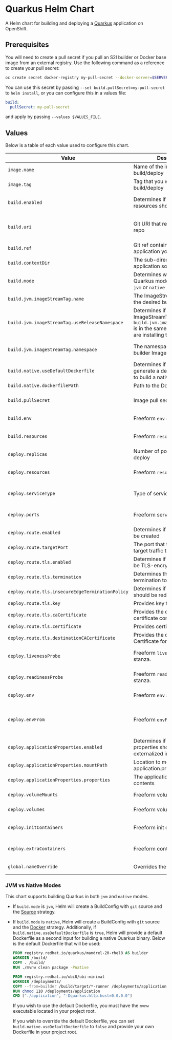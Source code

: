 # Quarkus Helm Chart
A Helm chart for building and deploying a [Quarkus](https://quarkus.io/) application on OpenShift.

## Prerequisites
You will need to create a pull secret if you pull an S2I builder or Docker base image from an external registry. Use the following command as a reference to create your pull secret:
```bash
oc create secret docker-registry my-pull-secret --docker-server=$SERVER_URL --docker-username=$USERNAME --docker-password=$PASSWORD --docker-email=$EMAIL
```

You can use this secret by passing `--set build.pullSecret=my-pull-secret` to `helm install`, or you can configure this in a values file:
```yaml
build:
  pullSecret: my-pull-secret
```
and apply by passing `--values $VALUES_FILE`.

## Values
Below is a table of each value used to configure this chart.

| Value | Description | Default | Additional Information |
| ----- | ----------- | ------- | ---------------------- |
| `image.name` | Name of the image you want to build/deploy | Defaults to the Helm release name. | The chart will create/reference an [ImageStream](https://docs.openshift.com/container-platform/4.6/openshift_images/image-streams-manage.html) based on this value. |
| `image.tag` | Tag that you want to build/deploy | `latest` | The chart will create/reference an [ImageStreamTag](https://docs.openshift.com/container-platform/4.6/openshift_images/image-streams-manage.html#images-using-imagestream-tags_image-streams-managing) based on the name provided |
| `build.enabled` | Determines if build-related resources should be created. | `true` | Set this to `false` if you want to deploy a previously built image. Leave this set to `true` if you want to build and deploy a new image. |
| `build.uri` | Git URI that references your git repo | https://github.com/redhat-developer-helm-quickstarts/quarkus-getting-started | This value defaults to a sample application. Be sure to override this if you want to build and deploy your own application. |
| `build.ref` | Git ref containing the application you want to build | main | - |
| `build.contextDir` | The sub-directory where the application source code exists | - | - |
| `build.mode` | Determines whether the Quarkus mode should be set to `jvm` or `native` | `jvm` | Options: `jvm` or `native` |
| `build.jvm.imageStreamTag.name` | The ImageStreamTag name of the desired builder image | `java:11` | Only has an effect if `build.mode` is set to `jvm` |
| `build.jvm.imageStreamTag.useReleaseNamespace` | Determines if the builder ImageStreamTag referenced by `build.jvm.imageStreamTag.name` is in the same namespace you are installing this Helm chart to | `false` | Only has an effect if `build.mode` is set to `jvm` |
| `build.jvm.imageStreamTag.namespace` | The namespace containing the builder ImageStreamTag | `openshift` | Only has an effect if `build.jvm.imageStreamTag.useReleaseNamespace` is `false` and `build.mode` is `jvm` |
| `build.native.useDefaultDockerfile` | Determines if Helm should generate a default Dockerfile to build a native binary | `true` | Only has an effect if `build.mode` is `native`. Set this to `false` if you would like to provide your own Dockerfile in git. |
| `build.native.dockerfilePath` | Path to the Dockerfile | Dockerfile | Path is relative to the context dir |
| `build.pullSecret` | Image pull secret | - | More information: https://docs.openshift.com/container-platform/4.6/openshift_images/managing_images/using-image-pull-secrets.html |
| `build.env` | Freeform `env` stanza | - | More information: https://kubernetes.io/docs/tasks/inject-data-application/define-environment-variable-container/ |
| `build.resources` | Freeform `resources` stanza | - | More information: https://kubernetes.io/docs/concepts/configuration/manage-resources-containers/ |
| `deploy.replicas` | Number of pod replicas to deploy | `1` | - |
| `deploy.resources` | Freeform `resources` stanza | - | More information: https://kubernetes.io/docs/concepts/configuration/manage-resources-containers/ |
| `deploy.serviceType` | Type of service to create | `ClusterIP` | More information: https://kubernetes.io/docs/concepts/services-networking/service/#publishing-services-service-types |
| `deploy.ports` | Freeform service `ports` stanza. | See [values.yaml](./values.yaml) | More information: https://kubernetes.io/docs/concepts/services-networking/service/#defining-a-service |
| `deploy.route.enabled` | Determines if a Route should be created | `true` | Allows clients outside of OpenShift to access your application |
| `deploy.route.targetPort` | The port that the Route should target traffic to | `http` | - |
| `deploy.route.tls.enabled` | Determines if the Route should be TLS-encrypted | `true` | More information: https://docs.openshift.com/container-platform/4.6/networking/routes/secured-routes.html |
| `deploy.route.tls.termination` | Determines the type of TLS termination to use | `edge` | Options: `edge`, `reencrypt`, `passthrough` |
| `deploy.route.tls.insecureEdgeTerminationPolicy` | Determines if insecure traffic should be redirected | `Redirect` | Options: "Allow", "Disable", "Redirect" |
| `deploy.route.tls.key` | Provides key file contents | - | This is a secret. Do not check this value into git. |
| `deploy.route.tls.caCertificate` | Provides the cert authority certificate contents | - | - |
| `deploy.route.tls.certificate` | Provides certificate contents | - | - |
| `deploy.route.tls.destinationCACertificate` | Provides the destination CA Certificate for reencrypt routes | - | - |
| `deploy.livenessProbe` | Freeform `livenessProbe` stanza. | See [values.yaml](./values.yaml) | More information: https://docs.openshift.com/container-platform/4.6/applications/application-health.html#application-health-about_application-health |
| `deploy.readinessProbe` | Freeform `readinessProbe` stanza. | See [values.yaml](./values.yaml) | More information: https://docs.openshift.com/container-platform/4.6/applications/application-health.html#application-health-about_application-health |
| `deploy.env` | Freeform `env` stanza | - | More information: https://kubernetes.io/docs/tasks/inject-data-application/define-environment-variable-container/ |
| `deploy.envFrom` | Freeform `envFrom` stanza | - | More information: https://kubernetes.io/docs/tasks/configure-pod-container/configure-pod-configmap/#configure-all-key-value-pairs-in-a-configmap-as-container-environment-variables |
| `deploy.applicationProperties.enabled` | Determines if application properties should be externalized in a ConfigMap | `false` | - |
| `deploy.applicationProperties.mountPath` | Location to mount the application.properties file | `/deployments/config/` | - |
| `deploy.applicationProperties.properties` | The application.properties file contents | - | - |
| `deploy.volumeMounts` | Freeform volume mounts | - | More information: https://kubernetes.io/docs/concepts/storage/volumes/ |
| `deploy.volumes` | Freeform volumes | - | More information: https://kubernetes.io/docs/concepts/storage/volumes/ |
| `deploy.initContainers` | Freeform init containers | - | More information: https://kubernetes.io/docs/concepts/workloads/pods/init-containers/ |
| `deploy.extraContainers` | Freeform containers | - | More information: https://kubernetes.io/docs/concepts/workloads/pods/#pod-templates |
| `global.nameOverride` | Overrides the release name | - | Resources are named after the release name. Set this value if you want to override the release name. |

### JVM vs Native Modes
This chart supports building Quarkus in both `jvm` and `native` modes.
* If `build.mode` is `jvm`, Helm will create a BuildConfig with `git` source and the [Source](https://docs.openshift.com/container-platform/4.6/builds/understanding-image-builds.html#build-strategy-s2i_understanding-image-builds) strategy.
* If `build.mode` is `native`, Helm will create a BuildConfig with `git` source and the [Docker](https://docs.openshift.com/container-platform/4.6/builds/understanding-image-builds.html#builds-strategy-docker-build_understanding-image-builds) strategy. Additionally, if `build.native.useDefaultDockerfile` is `true`, Helm will provide a default Dockerfile as a second input for building a native Quarkus binary. Below is the default Dockerfile that will be used:
  ```Dockerfile
  FROM registry.redhat.io/quarkus/mandrel-20-rhel8 AS builder
  WORKDIR /build/
  COPY . /build/
  RUN ./mvnw clean package -Pnative

  FROM registry.redhat.io/ubi8/ubi-minimal
  WORKDIR /deployments/
  COPY --from=builder /build/target/*-runner /deployments/application
  RUN chmod 110 /deployments/application
  CMD ["./application", "-Dquarkus.http.host=0.0.0.0"]
  ```
  If you wish to use the default Dockerfile, you must have the `mvnw` executable located in your project root. 

  If you wish to override the default Dockerfile, you can set `build.native.useDefaultDockerfile` to `false` and provide your own Dockerfile in your project root.
